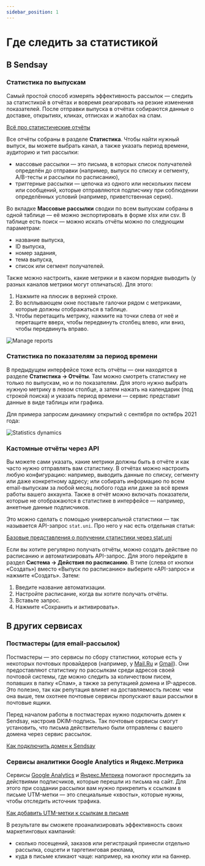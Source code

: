 ```yaml
---
sidebar_position: 1
---
```


# Где следить за статистикой

## В Sendsay

### Статистика по выпускам

Самый простой способ измерять эффективность рассылок — следить за статистикой в отчётах и вовремя реагировать на резкие изменения показателей. После отправки выпуска в отчётах собираются данные о доставке, открытиях, кликах, отписках и жалобах на спам.

[Всё про статистические отчёты](https://docs.sendsay.ru/statistics/all-about-campaign-reports)

Все отчёты собраны в разделе **Статистика**. Чтобы найти нужный выпуск, вы можете выбрать канал, а также указать период времени, аудиторию и тип рассылки:

- массовые рассылки — это письма, в которых список получателей определён до отправки (например, выпуск по списку и сегменту, A/B-тесты и рассылки по расписанию),
- триггерные рассылки — цепочка из одного или нескольких писем или сообщений, которые отправляются подписчику при соблюдении определённых условий (например, приветственная серия).

Во вкладке **Массовые рассылки** сводки по всем выпускам собраны в одной таблице — её можно экспортировать в форме xlsx или csv. В таблице есть поиск — можно искать отчёты можно по следующим параметрам:

- название выпуска,
- ID выпуска,
- номер задания,
- тема выпуска,
- список или сегмент получателей.

Также можно настроить, какие метрики и в каком порядке выводить (у разных каналов метрики могут отличаться). Для этого:

1. Нажмите на плюсик в верхней строке.
2. Во всплывающем окне поставьте галочки рядом с метриками, которые должны отображаться в таблице.
3. Чтобы перетащить метрику, нажмите на точки слева от неё и перетащите вверх, чтобы передвинуть столбец влево, или вниз, чтобы передвинуть вправо.

![Manage reports](/img/statistics\where-to-track-statistics/manage-reports.gif)

### Статистика по показателям за период времени

В предыдущем интерфейсе тоже есть отчёты — они находятся в разделе **Статистика → Отчёты**. Там можно смотреть статистику не только по выпускам, но и по показателям. Для этого нужно выбрать нужную метрику в левом столбце, а затем нажать на календарик (под строкой поиска) и указать период времени — сервис представит данные в виде таблицы или графика.

Для примера запросим динамику открытий с сентября по октябрь 2021 года:

![Statistics dynamics](/img/statistics\where-to-track-statistics/statistics-dynamics.gif)

### Кастомные отчёты через API

Вы можете сами указать, какие метрики должны быть в отчёте и как часто нужно отправлять вам статистику. В отчётах можно настроить любую конфигурацию: например, выводить данные по списку, сегменту или даже конкретному адресу; или собирать информацию по всем email-выпускам за любой месяц любого года или даже за всё время работы вашего аккаунта. Также в отчёт можно включать показатели, которые не отображаются в статистике в интерфейсе — например, анкетные данные подписчиков.

Это можно сделать с помощью универсальной статистики — так называется API-запрос `stat.uni`. Про него у нас есть отдельная статья:

[Базовые представления о получении статистики через stat.uni](https://docs.sendsay.ru/sendsay-api/basic-stat-uni)

Если вы хотите регулярно получать отчёты, можно создать действие по расписанию и автоматизировать API-запрос. Для этого перейдите в раздел **Система → Действия по расписанию**. В типе (слева от кнопки «Создать») вместо «Выпуск по расписанию» выберите «API-запрос» и нажмите «Создать». Затем:

1. Введите название автоматизации.
2. Настройте расписание, когда вы хотите получать отчёты.
3. Вставьте запрос.
4. Нажмите «Сохранить и активировать».

## В других сервисах

### Постмастеры (для email-рассылок)

Постмастеры — это сервисы по сбору статистики, которые есть у некоторых почтовых провайдеров (например, у [Mail.Ru](https://postmaster.mail.ru/) и [Gmail](https://gmail.com/postmaster/)). Они предоставляют статистику по рассылкам среди адресов своей почтовой системы, где можно следить за количеством писем, попавших в папку «Спам», а также за репутацией домена и IP-адресов. Это полезно, так как репутация влияет на доставляемость писем: чем она выше, тем охотнее почтовые сервисы пропускают ваши рассылки в почтовые ящики.

Перед началом работы в постмастерах нужно подключить домен к Sendsay, настроив DKIM-подпись. Так почтовые сервисы смогут установить, что письма действительно были отправлены с вашего домена через сервис рассылок.

[Как подключить домен к Sendsay](https://docs.sendsay.ru/email-campaigns/settings/how-to-connect-domain)

### Сервисы аналитики Google Analytics и Яндекс.Метрика

Сервисы [Google Analytics](https://www.google.com/analytics/) и [Яндекс.Метрика](https://metrika.yandex.ru/) помогают проследить за действиями подписчиков, которые перешли из письма на сайт. Для этого при создании рассылки вам нужно прикрепить к ссылкам в письме UTM-метки — это специальные «хвосты», которые нужны, чтобы отследить источник трафика.

[Как добавить UTM-метки к ссылкам в письме](https://docs.sendsay.ru/email-campaigns/settings/how-to-add-utm)

В результате вы сможете проанализировать эффективность своих маркетинговых кампаний:

- сколько посещений, заказов или регистраций принесли отдельно рассылка, соцсети и таргетинговая реклама,
- куда в письме кликают чаще: например, на кнопку или на баннер.

